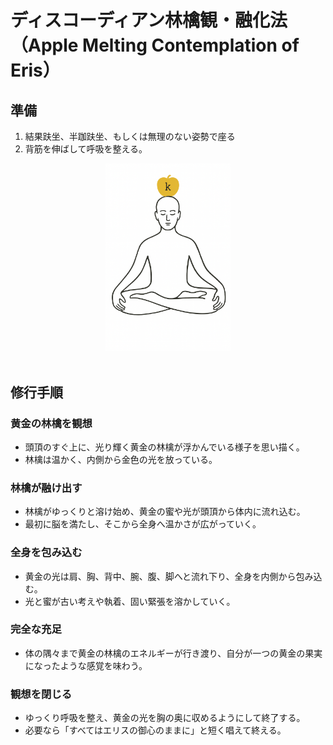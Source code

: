 # ディスコーディアン林檎観・融化法（Apple Melting Contemplation of Eris）

## 準備
1. 結果趺坐、半跏趺坐、もしくは無理のない姿勢で座る
2. 背筋を伸ばして呼吸を整える。

<div align="center">
<img src="Eris-nanso-k.png" width="200">
</div>
<br>

## 修行手順

### 黄金の林檎を観想
- 頭頂のすぐ上に、光り輝く黄金の林檎が浮かんでいる様子を思い描く。
- 林檎は温かく、内側から金色の光を放っている。

### 林檎が融け出す
- 林檎がゆっくりと溶け始め、黄金の蜜や光が頭頂から体内に流れ込む。
- 最初に脳を満たし、そこから全身へ温かさが広がっていく。

### 全身を包み込む
- 黄金の光は肩、胸、背中、腕、腹、脚へと流れ下り、全身を内側から包み込む。
- 光と蜜が古い考えや執着、固い緊張を溶かしていく。

### 完全な充足
- 体の隅々まで黄金の林檎のエネルギーが行き渡り、自分が一つの黄金の果実になったような感覚を味わう。

### 観想を閉じる
- ゆっくり呼吸を整え、黄金の光を胸の奥に収めるようにして終了する。
- 必要なら「すべてはエリスの御心のままに」と短く唱えて終える。
